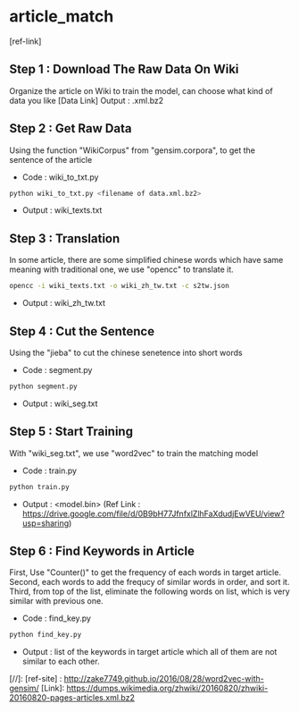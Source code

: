 # article_match

[ref-link]

## Step 1 : Download The Raw Data On Wiki 
Organize the article on Wiki to train the model, can choose what kind of data you like [Data Link]
Output : <data>.xml.bz2

## Step 2 : Get Raw Data
Using the function "WikiCorpus" from "gensim.corpora", to get the sentence of the article
* Code : wiki_to_txt.py
```sh
python wiki_to_txt.py <filename of data.xml.bz2>
```
* Output : wiki_texts.txt

## Step 3 : Translation
In some article, there are some simplified chinese words which have same meaning with traditional one, we use "opencc" to translate it.
```sh
opencc -i wiki_texts.txt -o wiki_zh_tw.txt -c s2tw.json
```
* Output : wiki_zh_tw.txt

## Step 4 : Cut the Sentence
Using the "jieba" to cut the chinese senetence into short words
* Code : segment.py
```sh
python segment.py
```
* Output : wiki_seg.txt

## Step 5 : Start Training
With "wiki_seg.txt", we use "word2vec" to train the matching model
* Code : train.py
```sh
python train.py
```
* Output : <model.bin> (Ref Link : https://drive.google.com/file/d/0B9bH77JfnfxlZlhFaXdudjEwVEU/view?usp=sharing)

## Step 6 : Find Keywords in Article
First, Use "Counter()" to get the frequency of each words in target article. Second, each words to add the frequcy of similar words in order, and sort it. Third, from top of the list, eliminate the following words on list, which is very similar with previous one.
* Code : find_key.py
```sh
python find_key.py
```
* Output : list of the keywords in target article which all of them are not similar to each other.

[//]:
	[ref-site] : http://zake7749.github.io/2016/08/28/word2vec-with-gensim/
	[Link]: <https://dumps.wikimedia.org/zhwiki/20160820/zhwiki-20160820-pages-articles.xml.bz2>

